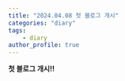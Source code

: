 ```yaml
---
title: "2024.04.08 첫 블로그 개시"
categories: "diary"
tags:
    - diary
author_profile: true
---
```


**첫 블로그 개시!!**
